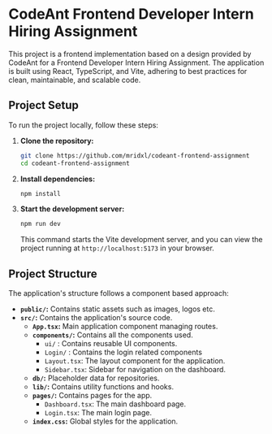 # CodeAnt Frontend Developer Intern Hiring Assignment

This project is a frontend implementation based on a design provided by CodeAnt for a Frontend Developer Intern Hiring Assignment. The application is built using React, TypeScript, and Vite, adhering to best practices for clean, maintainable, and scalable code.

## Project Setup

To run the project locally, follow these steps:

1.  **Clone the repository:**

    ```bash
    git clone https://github.com/mridxl/codeant-frontend-assignment
    cd codeant-frontend-assignment
    ```

2.  **Install dependencies:**

    ```bash
    npm install
    ```

3.  **Start the development server:**

    ```bash
    npm run dev
    ```

    This command starts the Vite development server, and you can view the project running at `http://localhost:5173` in your browser.

## Project Structure

The application's structure follows a component based approach:

- **`public/`:** Contains static assets such as images, logos etc.
- **`src/`:** Contains the application's source code.
  - **`App.tsx`:** Main application component managing routes.
  - **`components/`:** Contains all the components used.
    - `ui/` : Contains reusable UI components.
    - `Login/` : Contains the login related components
    - `Layout.tsx`: The layout component for the application.
    - `Sidebar.tsx`: Sidebar for navigation on the dashboard.
  - **`db/`:** Placeholder data for repositories.
  - **`lib/`:** Contains utility functions and hooks.
  - **`pages/`:** Contains pages for the app.
    - `Dashboard.tsx`: The main dashboard page.
    - `Login.tsx`: The main login page.
  - **`index.css`:** Global styles for the application.
